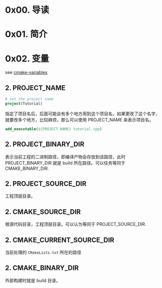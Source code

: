 # 0x00. 导读

# 0x01. 简介

# 0x02. 变量

see [cmake-variables](https://cmake.org/cmake/help/v3.12/manual/cmake-variables.7.html)

## 2. PROJECT_NAME

```cmake
# set the project name
project(Tutorial)
```

指定了项目名后，后面可能会有多个地方用到这个项目名，如果更改了这个名字，就要改多个地方，比较麻烦，那么可以使用 PROJECT_NAME 来表示项目名。
```cmake
add_executable(${PROJECT_NAME} tutorial.cpp)
```

## 2. PROJECT_BINARY_DIR 

表示当前工程的二进制路径，即编译产物会存放到该路径，此时 PROJECT_BINARY_DIR 就是 build 所在路径。可以任务等同于 CMAKE_BINARY_DIR.

## 2. PROJECT_SOURCE_DIR

工程顶层目录。

## 2. CMAKE_SOURCE_DIR

根源代码目录，工程顶层目录。可以认为等同于 PROJECT_SOURCE_DIR.

## 2. CMAKE_CURRENT_SOURCE_DIR

当前处理的 `CMakeLists.txt` 所在的路径

## 2. CMAKE_BINARY_DIR

外部构建时就是 build 目录。
